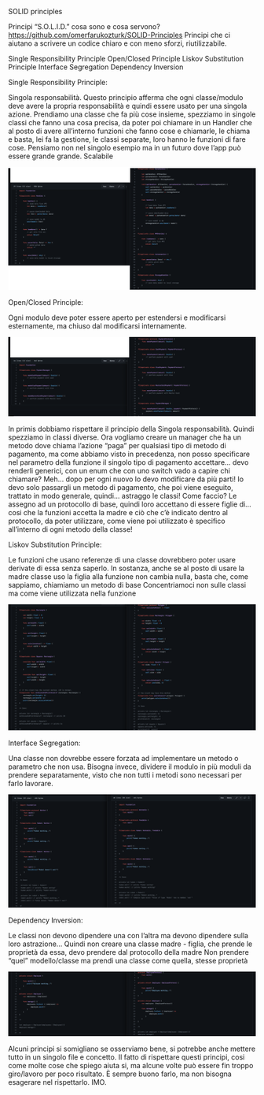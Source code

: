 SOLID principles

Principi “S.O.L.I.D.” cosa sono e cosa servono? https://github.com/omerfarukozturk/SOLID-Principles
Principi che ci aiutano a scrivere un codice chiaro e con meno sforzi, riutilizzabile.

Single Responsibility Principle 
Open/Closed Principle 
Liskov Substitution Principle 
Interface Segregation 
Dependency Inversion


Single Responsibility Principle:

Singola responsabilità. Questo principio afferma che ogni classe/modulo deve avere la propria responsabilità e quindi essere usato per una singola azione.
Prendiamo una classe che fa più cose insieme, spezziamo in singole classi che fanno una cosa precisa, da poter poi chiamare in un Handler che al posto di avere all’interno funzioni che fanno cose e chiamarle, le chiama e basta, lei fa la gestione, le classi separate, loro hanno le funzioni di fare cose.
Pensiamo non nel singolo esempio ma in un futuro dove l’app può essere grande grande. Scalabile

![Screenshot](images/s.png)

Open/Closed Principle:

Ogni modulo deve poter essere aperto per estendersi e modificarsi esternamente, ma chiuso dal modificarsi internamente.

![Screenshot](images/o.png)

In primis dobbiamo rispettare il principio della Singola responsabilità. Quindi spezziamo in classi diverse.
Ora vogliamo creare un manager che ha un metodo dove chiama l’azione “paga” per qualsiasi tipo di metodo di pagamento, ma come abbiamo visto in precedenza, non posso specificare nel parametro della funzione il singolo tipo di pagamento accettare… devo renderli generici, con un enum che con uno switch vado a capire chi chiamare? Meh… dopo per ogni nuovo lo devo modificare da più parti! Io devo solo passargli un metodo di pagamento, che poi viene eseguito, trattato in modo generale, quindi… astraggo le classi! Come faccio? Le assegno ad un protocollo di base, quindi loro accettano di essere figlie di… cosi che la funzioni accetta la madre e ciò che c’è indicato dentro al protocollo, da poter utilizzare, come viene poi utilizzato è specifico all’interno di ogni metodo della classe!


Liskov Substitution Principle: 

Le funzioni che usano referenze di una classe dovrebbero poter usare derivate di essa senza saperlo. In sostanza, anche se al posto di usare la madre classe uso la figlia alla funzione non cambia nulla, basta che, come sappiamo, chiamiamo un metodo di base
Concentriamoci non sulle classi ma come viene utilizzata nella funzione

![Screenshot](images/l.png)

Interface Segregation:

Una classe non dovrebbe essere forzata ad implementare un metodo o parametro che non usa. Bisogna invece, dividere il modulo in più moduli da prendere separatamente, visto che non tutti i metodi sono necessari per farlo lavorare.

![Screenshot](images/i.png)


Dependency Inversion:

Le classi non devono dipendere una con l’altra ma devono dipendere sulla loro astrazione…
Quindi non creare una classe madre - figlia, che prende le proprietà da essa, devo prendere dal protocollo della madre
Non prendere “quel” modello/classe ma prendi una classe come quella, stesse proprietà

![Screenshot](images/d.png)

Alcuni principi si somigliano se osserviamo bene, si potrebbe anche mettere tutto in un singolo file e concetto.
Il fatto di rispettare questi principi, cosi come molte cose che spiego aiuta si, ma alcune volte può essere fin troppo giro/lavoro per poco risultato. È sempre buono farlo, ma non bisogna esagerare nel rispettarlo. IMO.
